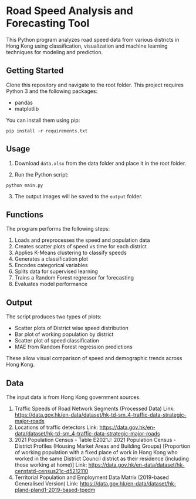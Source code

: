 # Road Speed Analysis and Forecasting Tool

This Python program analyzes road speed data from various districts in Hong Kong using classification, visualization and machine learning techniques for modeling and prediction.

## Getting Started

Clone this repository and navigate to the root folder. This project requires Python 3 and the following packages:

- pandas
- matplotlib

You can install them using pip:

```
pip install -r requirements.txt
```

## Usage

1. Download `data.xlsx` from the data folder and place it in the root folder. 

2. Run the Python script:

```
python main.py
``` 

3. The output images will be saved to the `output` folder.

## Functions
The program performs the following steps:
1. Loads and preprocesses the speed and population data
2. Creates scatter plots of speed vs time for each district
3. Applies K-Means clustering to classify speeds
4. Generates a classification plot
5. Encodes categorical variables
6. Splits data for supervised learning
7. Trains a Random Forest regressor for forecasting
8. Evaluates model performance

## Output

The script produces two types of plots:

- Scatter plots of District wise speed distribution
- Bar plot of working population by district
- Scatter plot of speed classification
- MAE from Random Forest regression predictions

These allow visual comparison of speed and demographic trends across Hong Kong.


## Data

The input data is from Hong Kong government sources. 
1.	Traffic Speeds of Road Network Segments (Processed Data)
Link: https://data.gov.hk/en-data/dataset/hk-td-sm_4-traffic-data-strategic-major-roads
3.	Locations of traffic detectors
Link: https://data.gov.hk/en-data/dataset/hk-td-sm_4-traffic-data-strategic-major-roads
4.	2021 Population Census - Table E2021J: 2021 Population Census - District Profiles (Housing Market Areas and Building Groups) [Proportion of working population with a fixed place of work in Hong Kong who worked in the same District Council district as their residence (including those working at home)]
Link: https://data.gov.hk/en-data/dataset/hk-censtatd-census21c-d5212110 
5.	Territorial Population and Employment Data Matrix (2019-based Generalised Version)
Link: https://data.gov.hk/en-data/dataset/hk-pland-pland1-2019-based-tpedm

